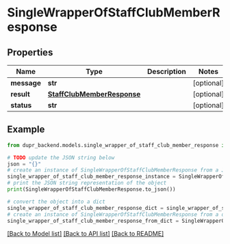 # SingleWrapperOfStaffClubMemberResponse


## Properties

Name | Type | Description | Notes
------------ | ------------- | ------------- | -------------
**message** | **str** |  | [optional] 
**result** | [**StaffClubMemberResponse**](StaffClubMemberResponse.md) |  | [optional] 
**status** | **str** |  | [optional] 

## Example

```python
from dupr_backend.models.single_wrapper_of_staff_club_member_response import SingleWrapperOfStaffClubMemberResponse

# TODO update the JSON string below
json = "{}"
# create an instance of SingleWrapperOfStaffClubMemberResponse from a JSON string
single_wrapper_of_staff_club_member_response_instance = SingleWrapperOfStaffClubMemberResponse.from_json(json)
# print the JSON string representation of the object
print(SingleWrapperOfStaffClubMemberResponse.to_json())

# convert the object into a dict
single_wrapper_of_staff_club_member_response_dict = single_wrapper_of_staff_club_member_response_instance.to_dict()
# create an instance of SingleWrapperOfStaffClubMemberResponse from a dict
single_wrapper_of_staff_club_member_response_from_dict = SingleWrapperOfStaffClubMemberResponse.from_dict(single_wrapper_of_staff_club_member_response_dict)
```
[[Back to Model list]](../README.md#documentation-for-models) [[Back to API list]](../README.md#documentation-for-api-endpoints) [[Back to README]](../README.md)



